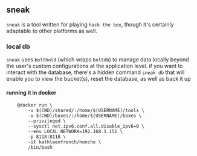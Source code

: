 ## sneak

`sneak` is a tool written for playing `hack the box`, though it's certainly adaptable to other platforms as well. 

### local db

`sneak` uses `bolthold` (which wraps `boltdb`) to manage data locally beyond the user's custom configurations at the application level. if you want to interact with the database, there's a hidden command `sneak db` that will enable you to view the bucket(s), reset the database, as well as back it up


#### running it in docker

```
	@docker run \
		-v $(CWD)/shared/:/home/$(USERNAME)/tools \
		-v $(CWD)/boxes/:/home/$(USERNAME)/boxes \
		--privileged \
		--sysctl net.ipv6.conf.all.disable_ipv6=0 \
		--env LOCAL_NETWORK=192.168.1.151 \
		-p 8118:8118 \
		-it kathleenfrench/honcho \
		/bin/bash
```
